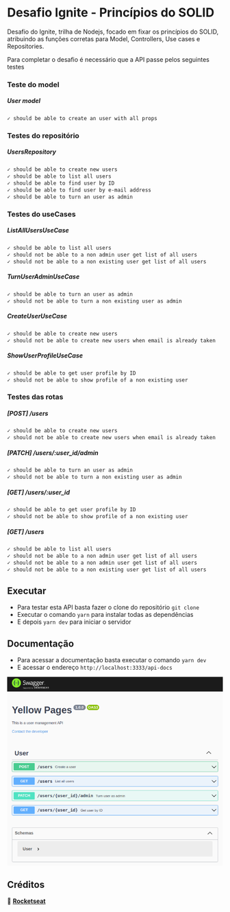 # Desafio Ignite - Princípios do SOLID

Desafio do Ignite, trilha de Nodejs, focado em fixar os princípios do SOLID, atribuindo as funções corretas para Model, Controllers, Use cases e Repositories.

Para completar o desafio é necessário que a API passe pelos seguintes testes

### Teste do model
 ##### User model
    ✓ should be able to create an user with all props 

### Testes do repositório
 ##### UsersRepository
    ✓ should be able to create new users 
    ✓ should be able to list all users 
    ✓ should be able to find user by ID 
    ✓ should be able to find user by e-mail address 
    ✓ should be able to turn an user as admin 

### Testes do useCases  
 ##### ListAllUsersUseCase
    ✓ should be able to list all users 
    ✓ should not be able to a non admin user get list of all users 
    ✓ should not be able to a non existing user get list of all users 

 ##### TurnUserAdminUseCase
    ✓ should be able to turn an user as admin 
    ✓ should not be able to turn a non existing user as admin 

 ##### CreateUserUseCase
    ✓ should be able to create new users 
    ✓ should not be able to create new users when email is already taken 

 ##### ShowUserProfileUseCase
    ✓ should be able to get user profile by ID 
    ✓ should not be able to show profile of a non existing user 

### Testes das rotas
 ##### [POST] /users
    ✓ should be able to create new users 
    ✓ should not be able to create new users when email is already taken 
 ##### [PATCH] /users/:user_id/admin
    ✓ should be able to turn an user as admin 
    ✓ should not be able to turn a non existing user as admin 
 ##### [GET] /users/:user_id
    ✓ should be able to get user profile by ID 
    ✓ should not be able to show profile of a non existing user 
 ##### [GET] /users
    ✓ should be able to list all users 
    ✓ should not be able to a non admin user get list of all users 
    ✓ should not be able to a non admin user get list of all users 
    ✓ should not be able to a non existing user get list of all users

## Executar

- Para testar esta API basta fazer o clone do repositório `git clone`
- Executar o comando `yarn` para instalar todas as dependências
- E depois `yarn dev` para iniciar o servidor

## Documentação

- Para acessar a documentação basta executar o comando `yarn dev`
- E acessar o endereço `http://localhost:3333/api-docs`

![Página do Swagger com as rotas da aplicação](/assets/swagger.png)

## Créditos

🚀 **[Rocketseat](https://www.rocketseat.com.br)**